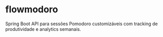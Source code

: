 # flowmodoro
Spring Boot API para sessões Pomodoro customizáveis com tracking de produtividade e analytics semanais.
